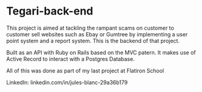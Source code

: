 # Tegari-back-end

This project is aimed at tackling the rampant scams on customer to customer sell websites such as Ebay or Gumtree by implementing a user point system and a report system. This is the backend of that project.

Built as an API with Ruby on Rails based on the MVC patern. It makes use of Active Record to interact with a Postgres Database.

All of this was done as part of my last project at Flatiron School

LinkedIn: linkedin.com/in/jules-blanc-29a36b179
